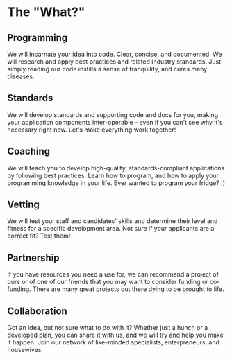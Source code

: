 # The "What?"

## Programming

We will incarnate your idea into code. Clear, concise, and documented. We will
research and apply best practices and related industry standards. Just simply
reading our code instills a sense of tranquility, and cures many diseases.

## Standards

We will develop standards and supporting code and docs for you, making your
application components inter-operable - even if you can't see why it's necessary
right now. Let's make everything work together!

## Coaching

We will teach you to develop high-quality, standards-compliant applications by
following best practices. Learn how to program, and how to apply your
programming knowledge in your life. Ever wanted to program your fridge? ;)

## Vetting

We will test your staff and candidates' skills and determine their level
and fitness for a specific development area. Not sure if your applicants are
a correct fit? Test them!

## Partnership

If you have resources you need a use for, we can recommend a project of ours or
of one of our friends that you may want to consider funding or co-funding. There
are many great projects out there dying to be brought to life.

## Collaboration

Got an idea, but not sure what to do with it? Whether just a hunch or a
developed plan, you can share it with us, and we will try and help you
make it happen. Join our network of like-minded specialists, enterpreneurs,
and housewives.
